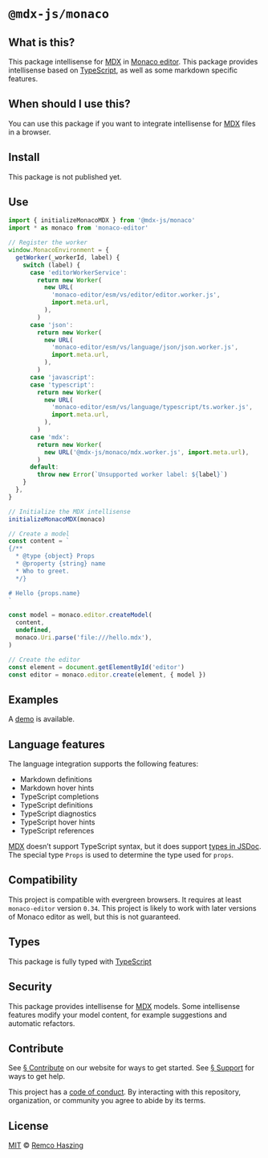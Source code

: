 # `@mdx-js/monaco`

## What is this?

This package intellisense for [MDX][] in [Monaco editor][].
This package provides intellisense based on [TypeScript][], as well as some
markdown specific features.

## When should I use this?

You can use this package if you want to integrate intellisense for [MDX][] files
in a browser.

## Install

This package is not published yet.

## Use

```js
import { initializeMonacoMDX } from '@mdx-js/monaco'
import * as monaco from 'monaco-editor'

// Register the worker
window.MonacoEnvironment = {
  getWorker(_workerId, label) {
    switch (label) {
      case 'editorWorkerService':
        return new Worker(
          new URL(
            'monaco-editor/esm/vs/editor/editor.worker.js',
            import.meta.url,
          ),
        )
      case 'json':
        return new Worker(
          new URL(
            'monaco-editor/esm/vs/language/json/json.worker.js',
            import.meta.url,
          ),
        )
      case 'javascript':
      case 'typescript':
        return new Worker(
          new URL(
            'monaco-editor/esm/vs/language/typescript/ts.worker.js',
            import.meta.url,
          ),
        )
      case 'mdx':
        return new Worker(
          new URL('@mdx-js/monaco/mdx.worker.js', import.meta.url),
        )
      default:
        throw new Error(`Unsupported worker label: ${label}`)
    }
  },
}

// Initialize the MDX intellisense
initializeMonacoMDX(monaco)

// Create a model
const content = `
{/**
  * @type {object} Props
  * @property {string} name
  * Who to greet.
  */}

# Hello {props.name}
`

const model = monaco.editor.createModel(
  content,
  undefined,
  monaco.Uri.parse('file:///hello.mdx'),
)

// Create the editor
const element = document.getElementById('editor')
const editor = monaco.editor.create(element, { model })
```

## Examples

A [demo][] is available.

## Language features

The language integration supports the following features:

*   Markdown definitions
*   Markdown hover hints
*   TypeScript completions
*   TypeScript definitions
*   TypeScript diagnostics
*   TypeScript hover hints
*   TypeScript references

[MDX][] doesn’t support TypeScript syntax, but it does support
[types in JSDoc][jsdoc].
The special type `Props` is used to determine the type used for `props`.

## Compatibility

This project is compatible with evergreen browsers.
It requires at least `monaco-editor` version `0.34`.
This project is likely to work with later versions of Monaco editor as well, but
this is not guaranteed.

## Types

This package is fully typed with [TypeScript][]

## Security

This package provides intellisense for [MDX][] models.
Some intellisense features modify your model content, for example suggestions
and automatic refactors.

## Contribute

See [§ Contribute][contribute] on our website for ways to get started.
See [§ Support][support] for ways to get help.

This project has a [code of conduct][].
By interacting with this repository, organization, or community you agree to
abide by its terms.

## License

[MIT][] © [Remco Haszing][author]

[author]: https://github.com/remcohaszing

[code of conduct]: https://github.com/mdx-js/.github/blob/main/code-of-conduct.md

[contribute]: https://mdxjs.com/community/contribute

[demo]: https://github.com/mdx-js/vscode-mdx/tree/HEAD/demo

[jsdoc]: https://www.typescriptlang.org/docs/handbook/jsdoc-supported-types.html

[mdx]: https://mdxjs.com

[mit]: LICENSE

[monaco editor]: https://github.com/microsoft/monaco-editor

[support]: https://mdxjs.com/community/support

[typescript]: https://typescriptlang.org
